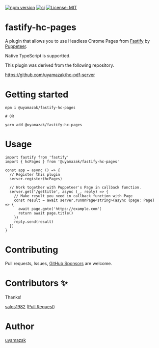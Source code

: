 [![npm version](https://badge.fury.io/js/%40uyamazak%2Ffastify-hc-pages.svg)](https://badge.fury.io/js/%40uyamazak%2Ffastify-hc-pages)
[![ci](https://github.com/uyamazak/fastify-hc-pages/workflows/ci/badge.svg)](https://github.com/uyamazak/fastify-hc-pages/actions?query=workflow%3Aci)
[![License: MIT](https://img.shields.io/badge/License-MIT-brightgreen.svg)](LICENSE)
# fastify-hc-pages
A plugin that allows you to use Headless Chrome Pages from [Fastify](https://www.fastify.io/) by [Puppeteer](https://pptr.dev/).

Native TypeScript is supportted.

This plugin was derived from the following repository.

https://github.com/uyamazak/hc-pdf-server

# Getting started
```
npm i @uyamazak/fastify-hc-pages

# OR

yarn add @uyamazak/fastify-hc-pages
```

# Usage

```
import fastify from 'fastify'
import { hcPages } from '@uyamazak/fastify-hc-pages'

const app = async () => {
  // Register this plugin
  server.register(hcPages)
  
  // Work together with Puppeteer's Page in callback function.
  server.get('/gettitle', async (_, reply) => {
    // Make result you need in callback function with Page
    const result = await server.runOnPage<string>(async (page: Page) => {
      await page.goto('https://example.com')
      return await page.title()
    })
    reply.send(result)
  })
}
```

# Contributing
Pull requests, Issues, [GitHub Sponsors](https://github.com/sponsors/uyamazak/) are welcome.

# Contributors ✨
Thanks!

[salos1982](https://github.com/salos1982) ([Pull Request](https://github.com/uyamazak/hc-pdf-server/pull/96))

# Author
[uyamazak](https://github.com/uyamazak)

